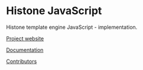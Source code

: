 Histone JavaScript
==================

Histone template engine JavaScript - implementation.

[Project website](http://weblab.megafon.ru/histone/)

[Documentation](http://weblab.megafon.ru/histone/documentation/)

[Contributors](http://weblab.megafon.ru/histone/contributors/#JavaScript)